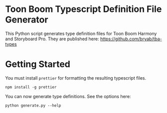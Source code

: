 # Toon Boom Typescript Definition File Generator

This Python script generates type definition files for Toon Boom Harmony and Storyboard Pro.
They are published here: https://github.com/bryab/tba-types

# Getting Started

You must install `prettier` for formatting the resulting typescript files.

`npm install -g prettier`

You can now generate type definitions. See the options here:

`python generate.py --help`
